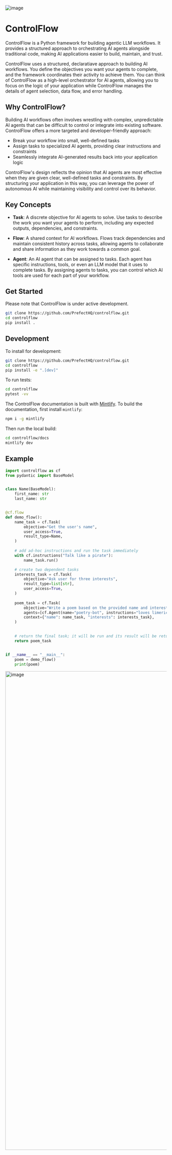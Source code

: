 ![image](https://github.com/jlowin/controlflow/assets/153965/c2a8a2f0-8777-49a6-a79b-a0e101bd4a04)

# ControlFlow

ControlFlow is a Python framework for building agentic LLM workflows. It provides a structured approach to orchestrating AI agents alongside traditional code, making AI applications easier to build, maintain, and trust.

ControlFlow uses a structured, declaratiave approach to building AI workflows. You define the objectives you want your agents to complete, and the framework coordinates their activity to achieve them. You can think of ControlFlow as a high-level orchestrator for AI agents, allowing you to focus on the logic of your application while ControlFlow manages the details of agent selection, data flow, and error handling.

## Why ControlFlow?

Building AI workflows often involves wrestling with complex, unpredictable AI agents that can be difficult to control or integrate into existing software. ControlFlow offers a more targeted and developer-friendly approach:

- Break your workflow into small, well-defined tasks
- Assign tasks to specialized AI agents, providing clear instructions and constraints
- Seamlessly integrate AI-generated results back into your application logic

ControlFlow's design reflects the opinion that AI agents are most effective when they are given clear, well-defined tasks and constraints. By structuring your application in this way, you can leverage the power of autonomous AI while maintaining visibility and control over its behavior.

## Key Concepts

- **Task**: A discrete objective for AI agents to solve. Use tasks to describe the work you want your agents to perform, including any expected outputs, dependencies, and constraints.

- **Flow**: A shared context for AI workflows. Flows track dependencies and maintain consistent history across tasks, allowing agents to collaborate and share information as they work towards a common goal.

- **Agent**: An AI agent that can be assigned to tasks. Each agent has specific instructions, tools, or even an LLM model that it uses to complete tasks. By assigning agents to tasks, you can control which AI tools are used for each part of your workflow.


## Get Started

Please note that ControlFlow is under active development.

```bash
git clone https://github.com/PrefectHQ/controlflow.git
cd controlflow
pip install .
```

## Development

To install for development:

```bash
git clone https://github.com/PrefectHQ/controlflow.git
cd controlflow
pip install -e ".[dev]"
```

To run tests:

```bash
cd controlflow
pytest -vv
```

The ControlFlow documentation is built with [Mintlify](https://mintlify.com/). To build the documentation, first install `mintlify`:
```bash
npm i -g mintlify
```
Then run the local build:
```bash
cd controlflow/docs
mintlify dev
```
## Example

```python
import controlflow as cf
from pydantic import BaseModel


class Name(BaseModel):
    first_name: str
    last_name: str


@cf.flow
def demo_flow():
    name_task = cf.Task(
        objective="Get the user's name",
        user_access=True,
        result_type=Name,
    )
    
    # add ad-hoc instructions and run the task immediately
    with cf.instructions("Talk like a pirate"):
        name_task.run()

    # create two dependent tasks
    interests_task = cf.Task(
        objective="Ask user for three interests",
        result_type=list[str],
        user_access=True,
    )
    
    poem_task = cf.Task(
        objective="Write a poem based on the provided name and interests",
        agents=[cf.Agent(name="poetry-bot", instructions="loves limericks")],
        context={"name": name_task, "interests": interests_task},
    )
    

    # return the final task; it will be run and its result will be returned
    return poem_task


if __name__ == "__main__":
    poem = demo_flow()
    print(poem)
```




<img width="1491" alt="image" src="https://github.com/jlowin/controlflow/assets/153965/43b7278b-7bcf-4d65-b219-c3a20f62a179">
